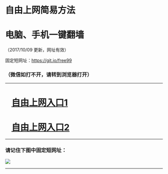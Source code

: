 ﻿# 自由上网简易方法

# 电脑、手机一键翻墙

（2017/10/09 更新，网址有效）

固定短网址：https://git.io/free99

### （微信如打不开，请转到浏览器打开）


***





# &nbsp;&nbsp; <a href="http://ft1680326225.fwq-tz-1001.info/fwqtz01.html?t=100900113868 " target="_blank">自由上网入口1</a>
# &nbsp;&nbsp; <a href="http://ft110913572.fwq-tz-1002.info/fwqtz02.html?t=100900119335 " target="_blank">自由上网入口2</a>
***

### 请记住下图中固定短网址：

<img src="https://s3-us-west-2.amazonaws.com/fwq-1001/yjfq-20170905okok.png" /> 


***


